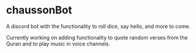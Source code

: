 # chaussonBot
A discord bot with the functionality to roll dice, say hello, and more to come.

Currently working on adding functionality to quote random verses from the Quran and to play music in voice channels.
